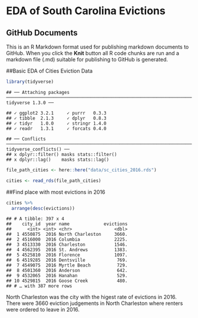 EDA of South Carolina Evictions
================

## GitHub Documents

This is an R Markdown format used for publishing markdown documents to
GitHub. When you click the **Knit** button all R code chunks are run and
a markdown file (.md) suitable for publishing to GitHub is generated.

\#\#Basic EDA of Cities Eviction Data

``` r
library(tidyverse)
```

    ## ── Attaching packages ─────────────────────────────────────────────────────────────────────────── tidyverse 1.3.0 ──

    ## ✓ ggplot2 3.2.1     ✓ purrr   0.3.3
    ## ✓ tibble  2.1.3     ✓ dplyr   0.8.3
    ## ✓ tidyr   1.0.0     ✓ stringr 1.4.0
    ## ✓ readr   1.3.1     ✓ forcats 0.4.0

    ## ── Conflicts ────────────────────────────────────────────────────────────────────────────── tidyverse_conflicts() ──
    ## x dplyr::filter() masks stats::filter()
    ## x dplyr::lag()    masks stats::lag()

``` r
file_path_cities <- here::here("data/sc_cities_2016.rds")
```

``` r
cities <- read_rds(file_path_cities)
```

\#\#Find place with most evictions in 2016

``` r
cities %>% 
  arrange(desc(evictions))
```

    ## # A tibble: 397 x 4
    ##    city_id  year name             evictions
    ##      <int> <int> <chr>                <dbl>
    ##  1 4550875  2016 North Charleston     3660.
    ##  2 4516000  2016 Columbia             2225.
    ##  3 4513330  2016 Charleston           1546.
    ##  4 4562395  2016 St. Andrews          1383.
    ##  5 4525810  2016 Florence             1097.
    ##  6 4519285  2016 Dentsville            769.
    ##  7 4549075  2016 Myrtle Beach          729.
    ##  8 4501360  2016 Anderson              642.
    ##  9 4532065  2016 Hanahan               529.
    ## 10 4529815  2016 Goose Creek           480.
    ## # … with 387 more rows

North Charleston was the city with the higest rate of evictions in 2016.
There were 3660 eviction judgements in North Charleston where renters
were ordered to leave in 2016.
